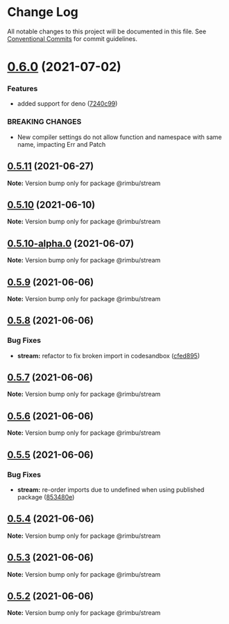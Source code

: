 # Change Log

All notable changes to this project will be documented in this file.
See [Conventional Commits](https://conventionalcommits.org) for commit guidelines.

# [0.6.0](https://github.com/rimbu-org/rimbu/compare/@rimbu/stream@0.5.11...@rimbu/stream@0.6.0) (2021-07-02)


### Features

* added support for deno ([7240c99](https://github.com/rimbu-org/rimbu/commit/7240c998904822e098d2abf6e8e6deda4f165f11))


### BREAKING CHANGES

* New compiler settings do not allow function and namespace with same name, impacting
Err and Patch





## [0.5.11](https://github.com/rimbu-org/rimbu/compare/@rimbu/stream@0.5.10...@rimbu/stream@0.5.11) (2021-06-27)

**Note:** Version bump only for package @rimbu/stream





## [0.5.10](https://github.com/rimbu-org/rimbu/compare/@rimbu/stream@0.5.10-alpha.0...@rimbu/stream@0.5.10) (2021-06-10)

**Note:** Version bump only for package @rimbu/stream





## [0.5.10-alpha.0](https://github.com/rimbu-org/rimbu/compare/@rimbu/stream@0.5.9...@rimbu/stream@0.5.10-alpha.0) (2021-06-07)

**Note:** Version bump only for package @rimbu/stream





## [0.5.9](https://github.com/rimbu-org/rimbu/compare/@rimbu/stream@0.5.8...@rimbu/stream@0.5.9) (2021-06-06)

**Note:** Version bump only for package @rimbu/stream





## [0.5.8](https://github.com/rimbu-org/rimbu/compare/@rimbu/stream@0.5.7...@rimbu/stream@0.5.8) (2021-06-06)


### Bug Fixes

* **stream:** refactor to fix broken import in codesandbox ([cfed895](https://github.com/rimbu-org/rimbu/commit/cfed8957f2c6082160fc80227ca0746858fe34cd))





## [0.5.7](https://github.com/rimbu-org/rimbu/compare/@rimbu/stream@0.5.6...@rimbu/stream@0.5.7) (2021-06-06)

**Note:** Version bump only for package @rimbu/stream





## [0.5.6](https://github.com/rimbu-org/rimbu/compare/@rimbu/stream@0.5.5...@rimbu/stream@0.5.6) (2021-06-06)

**Note:** Version bump only for package @rimbu/stream





## [0.5.5](https://github.com/rimbu-org/rimbu/compare/@rimbu/stream@0.5.4...@rimbu/stream@0.5.5) (2021-06-06)


### Bug Fixes

* **stream:** re-order imports due to undefined when using published package ([853480e](https://github.com/rimbu-org/rimbu/commit/853480e8f3424133f462cacaab93ddd29fa482d7))





## [0.5.4](https://github.com/rimbu-org/rimbu/compare/@rimbu/stream@0.5.3...@rimbu/stream@0.5.4) (2021-06-06)

**Note:** Version bump only for package @rimbu/stream





## [0.5.3](https://github.com/rimbu-org/rimbu/compare/@rimbu/stream@0.5.2...@rimbu/stream@0.5.3) (2021-06-06)

**Note:** Version bump only for package @rimbu/stream





## [0.5.2](https://github.com/rimbu-org/rimbu/compare/@rimbu/stream@0.5.1...@rimbu/stream@0.5.2) (2021-06-06)

**Note:** Version bump only for package @rimbu/stream
